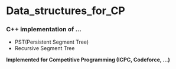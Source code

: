 # Data_structures_for_CP
### C++ implementation of ...
- PST(Persistent Segment Tree)
- Recursive Segment Tree

**Implemented for Competitive Programming (ICPC, Codeforce, ...)**